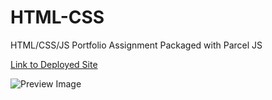 # HTML-CSS
HTML/CSS/JS Portfolio Assignment
Packaged with Parcel JS

[Link to Deployed Site](https://designerexpert.github.io/HTML-CSS/)

![Preview Image](https://user-images.githubusercontent.com/20391435/42730781-71dee12c-87cb-11e8-8cfd-85d5c8757869.PNG)
